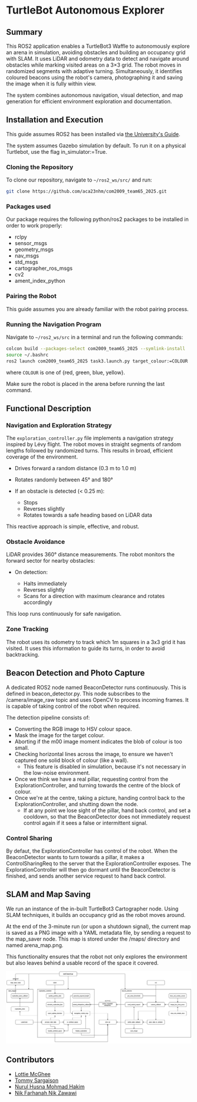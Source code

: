 # TurtleBot Autonomous Explorer

## Summary

This ROS2 application enables a TurtleBot3 Waffle to autonomously explore an arena in simulation, avoiding obstacles and building an occupancy grid with SLAM. It uses LiDAR 
and odometry data to detect and navigate around obstacles while marking visited areas on a 3×3 grid. The robot moves in randomized segments with adaptive 
turning. Simultaneously, it identifies coloured beacons using the robot's camera, photographing it and saving the image when it is fully within view.

The system combines autonomous navigation, visual detection, and map generation for efficient environment exploration and documentation.

## Installation and Execution

This guide assumes ROS2 has been installed via [the University's Guide](https://tom-howard.github.io/com2009/ros/).

The system assumes Gazebo simulation by default. To run it on a physical Turtlebot, use the flag in_simulator:=True.

### Cloning the Repository

To clone our repository, navigate to `~/ros2_ws/src/` and run:

```bash
git clone https://github.com/aca23nhm/com2009_team65_2025.git
```

### Packages used

Our package requires the following python/ros2 packages to be installed in order to work properly:
- rclpy
- sensor_msgs
- geometry_msgs
- nav_msgs
- std_msgs
- cartographer_ros_msgs
- cv2
- ament_index_python

### Pairing the Robot

This guide assumes you are already familiar with the robot pairing process.

### Running the Navigation Program

Navigate to `~/ros2_ws/src` in a terminal and run the following commands:

```bash
colcon build --packages-select com2009_team65_2025 --symlink-install
source ~/.bashrc
ros2 launch com2009_team65_2025 task3.launch.py target_colour:=COLOUR
```
where `COLOUR` is one of {red, green, blue, yellow}.

Make sure the robot is placed in the arena before running the last command.


## Functional Description

### Navigation and Exploration Strategy

The `exploration_controller.py` file implements a navigation strategy inspired by Lévy flight. The robot moves in straight segments of random lengths followed 
by randomized turns. This results in broad, efficient coverage of the environment.

* Drives forward a random distance (0.3 m to 1.0 m)
* Rotates randomly between 45° and 180°
* If an obstacle is detected (< 0.25 m):

  * Stops
  * Reverses slightly
  * Rotates towards a safe heading based on LiDAR data

This reactive approach is simple, effective, and robust.

### Obstacle Avoidance

LiDAR provides 360° distance measurements. The robot monitors the forward sector for nearby obstacles:

* On detection:

  * Halts immediately
  * Reverses slightly
  * Scans for a direction with maximum clearance and rotates accordingly

This loop runs continuously for safe navigation.

### Zone Tracking

The robot uses its odometry to track which 1m squares in a 3x3 grid it has visited. It uses this information to guide its turns, in order to avoid backtracking.

## Beacon Detection and Photo Capture
A dedicated ROS2 node named BeaconDetector runs continuously. This is defined in beacon_detector.py. This node subscribes to the /camera/image_raw topic and 
uses OpenCV to process incoming frames. It is capable of taking control of the robot when required.

The detection pipeline consists of:

- Converting the RGB image to HSV colour space.
- Mask the image for the target colour.
- Aborting if the m00 image moment indicates the blob of colour is too small.
- Checking horizontal lines across the image, to ensure we haven't captured one solid block of colour (like a wall).
  - This feature is disabled in simulation, because it's not necessary in the low-noise environment.
- Once we think we have a real pillar, requesting control from the ExplorationController, and turning towards the centre of the block of colour.
- Once we're at the centre, taking a picture, handing control back to the ExplorationController, and shutting down the node.
    - If at any point we lose sight of the pillar, hand back control, and set a cooldown, so that the BeaconDetector does not immediately request control again 
if it sees a false or intermittent signal.

### Control Sharing
By defaut, the ExplorationController has control of the robot. When the BeaconDetector wants to turn towards a pillar, it makes a ControlSharingReq to the 
server that the ExplorationController exposes. The ExplorationController will then go dormant until the BeaconDetector is finished, and sends another service 
request to hand back control.


## SLAM and Map Saving
We run an instance of the in-built TurtleBot3 Cartographer node. Using SLAM techniques, it builds an occupancy grid as the robot moves around. 

At the end of the 3-minute run (or upon a shutdown signal), the current map is saved as a PNG image with a YAML metadata file, by sending a request to the 
map_saver node. This map is stored under the /maps/ directory and named arena_map.png.

This functionality ensures that the robot not only explores the environment but also leaves behind a usable record of the space it covered.

![Functional Block Diagram](./functional_block_diagram.png)

## Contributors

* [Lottie McGhee](https://github.com/drearyplane8)
* [Tommy Sargaison](https://github.com/tommmicron)
* [Nurul Husna Mohmad Hakim](https://github.com/aca23nhm)
* [Nik Farhanah Nik Zawawi](https://github.com/anahnick)
